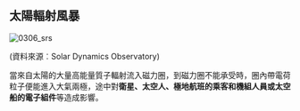 ## 太陽輻射風暴

![0306_srs](./static/0306_srs.jpg)

(資料來源︰Solar Dynamics Observatory)

當來自太陽的大量高能量質子輻射流入磁力圈，到磁力圈不能承受時，圈內帶電荷粒子便能進入大氣兩極，途中對**衛星、太空人、極地航班的乘客和機組人員或太空船的電子組件**等造成影響。

